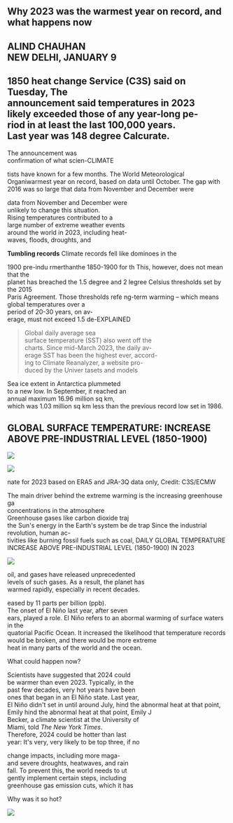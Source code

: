 ## Why 2023 was the warmest year on record, and what happens now

## ALIND CHAUHAN<br>NEW DELHI, JANUARY 9

## 1850 heat change Service (C3S) said on Tuesday, The<br>announcement said temperatures in 2023<br>likely exceeded those of any year-long pe-<br>riod in at least the last 100,000 years.<br>Last year was 148 degree Calcurate.

The announcement was<br>confirmation of what scien-CLIMATE

tists have known for a few months. The World Meteorological Organiwarmest year on record, based on data until October. The gap with 2016 was so large that data from November and December were

data from November and December were<br>unlikely to change this situation.<br>Rising temperatures contributed to a<br>large number of extreme weather events<br>around the world in 2023, including heat-<br>waves, floods, droughts, and

**Tumbling records** Climate records fell like dominoes in the

1900 pre-indu rmerthanthe 1850-1900 for th This, however, does not mean that the <br>planet has breached the 1.5 degree and 2 legree Celsius thresholds set by the 2015<br>Paris Agreement. Those thresholds refe ng-term warming – which means<br>global temperatures over a<br>period of 20-30 years, on av-<br>erage, must not exceed 1.5 de-EXPLAINED

> Global daily average sea<br>surface temperature (SST) also went off the<br>charts. Since mid-March 2023, the daily av-<br>erage SST has been the highest ever, accord-<br>ing to Climate Reanalyzer, a website pro-<br>duced by the Univer tasets and models

Sea ice extent in Antarctica plummeted<br>to a new low. In September, it reached an<br>annual maximum 16.96 million sq km,<br>which was 1.03 million sq km less than the previous record low set in 1986.

## GLOBAL SURFACE TEMPERATURE: INCREASE ABOVE PRE-INDUSTRIAL LEVEL (1850-1900)

![](_page_0_Figure_13.jpeg)

![](_page_0_Figure_14.jpeg)

nate for 2023 based on ERA5 and JRA-3Q data only, Credit: C3S/ECMW

The main driver behind the extreme warming is the increasing greenhouse ga<br>concentrations in the atmosphere<br>Greenhouse gases like carbon dioxide traj<br>the Sun's energy in the Earth's system be de trap Since the industrial revolution, human ac-<br>tivities like burning fossil fuels such as coal, DAILY GLOBAL TEMPERATURE INCREASE ABOVE PRE-INDUSTRIAL LEVEL (1850-1900) IN 2023

![](_page_0_Figure_18.jpeg)

oil, and gases have released unprecedented<br>levels of such gases. As a result, the planet has<br>warmed rapidly, especially in recent decades.

eased by 11 parts per billion (ppb).<br>The onset of El Niño last year, after seven<br>ears, played a role. El Niño refers to an abormal warming of surface waters in the <br>quatorial Pacific Ocean. It increased the likelihood that temperature records would be broken, and there would be more extreme<br>heat in many parts of the world and the ocean.

What could happen now?

Scientists have suggested that 2024 could <br>be warmer than even 2023. Typically, in the <br>past few decades, very hot years have been <br>ones that began in an El Niño state. Last year, <br>El Niño didn't set in until around July, hind the abnormal heat at that point, Emily hind the abnormal heat at that point, Emily J<br>Becker, a climate scientist at the University of<br>Miami, told *The New York Times*.<br>Therefore, 2024 could be hotter than last<br>year: It's very, very likely to be top three, if no

change impacts, including more maga-<br>and severe droughts, heatwaves, and rain<br>fall. To prevent this, the world needs to ut<br>gently implement certain steps, including<br>greenhouse gas emission cuts, which it has

Why was it so hot?

![](_page_0_Figure_28.jpeg)